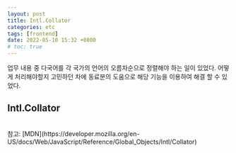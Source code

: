 ```yaml
---
layout: post
title: Intl.Collator
categories: etc
tags: [frontend]
date: 2022-05-10 15:32 +0800
# toc: true
---
```


업무 내용 중 다국어를 각 국가의 언어의 오름차순으로 정렬해야 하는 일이 있었다.
어떻게 처리해야할지 고민하던 차에 동료분의 도움으로 해당 기능을 이용하여 해결 할 수 있었다.

## Intl.Collator

<br/>
참고: [MDN](https://developer.mozilla.org/en-US/docs/Web/JavaScript/Reference/Global_Objects/Intl/Collator)
